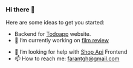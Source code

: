 ### Hi there 👋

<!--
**F4R4N/F4R4N** is a ✨ _special_ ✨ repository because its `README.md` (this file) appears on your GitHub profile.
-->
Here are some ideas to get you started:

- Backend for [Todoapp](https://faez-todoapp.netlify.app) website.
- 🔭 I’m currently working on [film review](https://github.com/F4R4N/film-review)
<!-- - 🌱 I’m currently learning Django and DRF -->
- 🤔 I’m looking for help with [Shop Api](https://github.com/F4R4N/shop-django-rest-framework) Frontend
- 📫 How to reach me: farantgh@gmail.com

